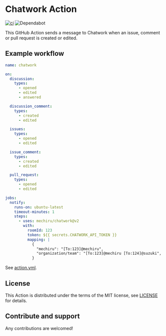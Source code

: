 # Chatwork Action

[![ci](https://github.com/mechiru/chatwork/workflows/ci/badge.svg)](https://github.com/mechiru/chatwork/actions?query=workflow:ci)
![Dependabot](https://api.dependabot.com/badges/status?host=github&repo=mechiru/chatwork)

This GitHub Action sends a message to Chatwork when an issue, comment or pull request is created or edited.

## Example workflow

```yaml
name: chatwork

on:
  discussion:
    types:
      - opened
      - edited
      - answered

  discussion_comment:
    types:
      - created
      - edited

  issues:
    types:
      - opened
      - edited

  issue_comment:
    types:
      - created
      - edited

  pull_request:
    types:
      - opened
      - edited

jobs:
  notify:
    runs-on: ubuntu-latest
    timeout-minutes: 1
    steps:
      - uses: mechiru/chatwork@v2
        with:
          roomId: 123
          token: ${{ secrets.CHATWORK_API_TOKEN }}
          mapping: |
            {
              "mechiru": "[To:123]@mechiru",
              "organization/team": "[To:123]@mechiru [To:124]@suzuki",
            }
```

See [action.yml](./action.yml).

## License

This Action is distributed under the terms of the MIT license, see [LICENSE](./LICENSE) for details.

## Contribute and support

Any contributions are welcomed!

